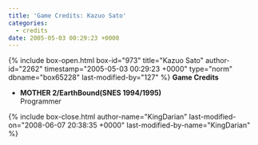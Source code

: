 ```yaml
---
title: 'Game Credits: Kazuo Sato'
categories:
  - credits
date: 2005-05-03 00:29:23 +0000
---
```

{% include box-open.html box-id="973" title="Kazuo Sato" author-id="2262" timestamp="2005-05-03 00:29:23 +0000" type="norm" dbname="box65228" last-modified-by="127" %}
<b>Game Credits</b>
<UL>
<LI><b>MOTHER 2/EarthBound(SNES 1994/1995)</b><BR />
Programmer</LI>
</UL>
{% include box-close.html author-name="KingDarian" last-modified-on="2008-06-07 20:38:35 +0000" last-modified-by-name="KingDarian" %}

